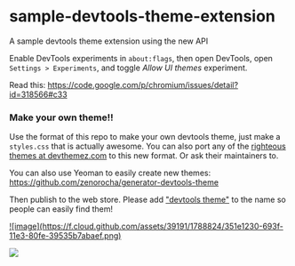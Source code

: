 sample-devtools-theme-extension
===============================

A sample devtools theme extension using the new API

Enable DevTools experiments in `about:flags`, then open DevTools, open `Settings > Experiments`, and toggle *Allow UI themes* experiment.

Read this:  https://code.google.com/p/chromium/issues/detail?id=318566#c33 


### Make your own theme!!

Use the format of this repo to make your own devtools theme, just make a `styles.css` that is actually awesome. You can also port any of the [righteous themes at devthemez.com](http://devthemez.com/themes/chrome-developer-tools?sort=popular) to this new format. Or ask their maintainers to. 

You can also use Yeoman to easily create new themes: https://github.com/zenorocha/generator-devtools-theme

Then publish to the web store. Please add ["devtools theme"](https://chrome.google.com/webstore/search-extensions/devtools%20theme) to the name so people can easily find them!

<a href="https://chrome.google.com/webstore/detail/rainbow-devtools-theme/bafncadmgpabpojoohpejlmdbligjjlb">
![image](https://f.cloud.github.com/assets/39191/1788824/351e1230-693f-11e3-80fe-39535b7abaef.png)
</a>


![](https://lh4.googleusercontent.com/ThGYV8LIoSaOdw2aSUOyS1pbyQoIUDyIEUtzoCC34xawpUQUqzn9Ot_M5f9g9_WE0hCI_QVaPQ=s1300)

